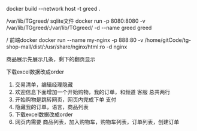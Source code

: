 docker build --network host  -t greed .

/var/lib/TGgreed/ sqlite文件
docker run -p 8080:8080 -v /var/lib/TGgreed/:/var/lib/TGgreed/ -d --name greed greed

/ 前端docker
docker run --name my-nginx -p 888:80 -v /home/gitCode/tg-shop-mall/dist/:/usr/share/nginx/html:ro -d nginx


商品展示先展示几条，剩下的翻页显示

下载excel数据改成order

1. 交易清单，编辑经理隐藏
2. 欢迎信息下面增加一个开始购物，我的订单，和频道 客服 总共两行
3. 开始购物是跳转网页，网页内完成下单 支付
4. 隐藏我的订单，语言，商品列表
5. 下载excel数据改成order
6. 网页内需要 商品列表，加入购物车，购物车列表，订单列表，创建订单